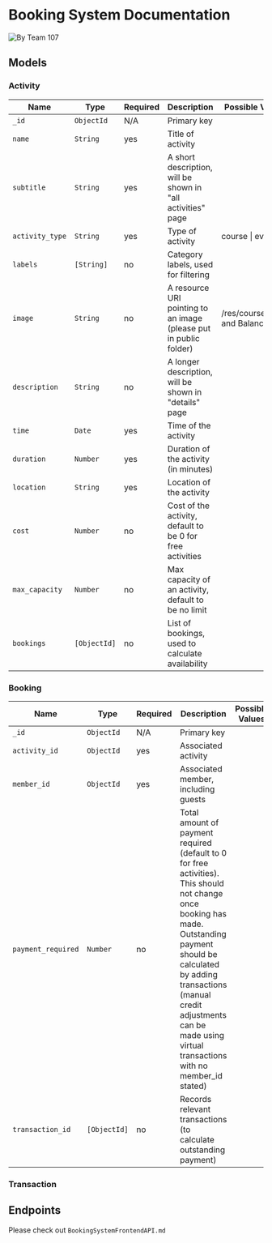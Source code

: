 # Booking System Documentation
![By Team 107](https://img.shields.io/badge/By-Team_107-blue?style=for-the-badge)

## Models
### Activity
| Name            | Type           | Required | Description                                                       | Possible Values                    |
|-----------------|----------------|----------|-------------------------------------------------------------------|------------------------------------|
| `_id`           | `ObjectId`     | N/A      | Primary key                                                       |                                    |
| `name`          | `String`       | yes      | Title of activity                                                 |                                    |
| `subtitle`      | `String`       | yes      | A short description, will be shown in "all activities" page       |                                    |
| `activity_type` | `String`       | yes      | Type of activity                                                  | course \| event                    |
| `labels`        | `[String]`     | no       | Category labels, used for filtering                               |                                    |
| `image`         | `String`       | no       | A resource URI pointing to an image (please put in public folder) | /res/courses/Falls and Balance.jpg |
| `description`   | `String`       | no       | A longer description, will be shown in "details" page             |                                    |
| `time`          | `Date`         | yes      | Time of the activity                                              |                                    |
| `duration`      | `Number`       | yes      | Duration of the activity (in minutes)                             |                                    |
| `location`      | `String`       | yes      | Location of the activity                                          |                                    |
| `cost`          | `Number`       | no       | Cost of the activity, default to be 0 for free activities         |                                    |
| `max_capacity`  | `Number`       | no       | Max capacity of an activity, default to be no limit               |                                    |
| `bookings`      | `[ObjectId]`   | no       | List of bookings, used to calculate availability                  |                                    |
### Booking
| Name              | Type           | Required | Description                                                       | Possible Values                    |
|-------------------|----------------|----------|-------------------------------------------------------------------|------------------------------------|
| `_id`             | `ObjectId`     | N/A      | Primary key                                                       |                                    |
| `activity_id`     | `ObjectId`     | yes      | Associated activity                                               |                                    |
| `member_id`       | `ObjectId`     | yes      | Associated member, including guests                               |                                    |
| `payment_required` | `Number`       | no       | Total amount of payment required (default to 0 for free activities). This should not change once booking has made. Outstanding payment should be calculated by adding transactions (manual credit adjustments can be made using virtual transactions with no member_id stated)  |                                    |
| `transaction_id`  | `[ObjectId]`   | no       | Records relevant transactions (to calculate outstanding payment)  |                                    |

### Transaction

## Endpoints
Please check out `BookingSystemFrontendAPI.md`
